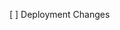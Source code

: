  [ ] Deployment Changes
<!-- checked [x] = Deployment changes; unchecked [ ] = no changes, ignore this section -->
